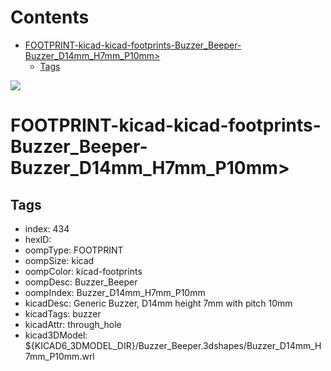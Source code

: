 



Contents
========

* [FOOTPRINT-kicad-kicad-footprints-Buzzer_Beeper-Buzzer_D14mm_H7mm_P10mm>](#footprint-kicad-kicad-footprints-buzzer_beeper-buzzer_d14mm_h7mm_p10mm)
	* [Tags](#tags)
  
![][im]
# FOOTPRINT-kicad-kicad-footprints-Buzzer_Beeper-Buzzer_D14mm_H7mm_P10mm>

## Tags

- index: 434
- hexID: 
- oompType: FOOTPRINT
- oompSize: kicad
- oompColor: kicad-footprints
- oompDesc: Buzzer_Beeper
- oompIndex: Buzzer_D14mm_H7mm_P10mm
- kicadDesc: Generic Buzzer, D14mm height 7mm with pitch 10mm
- kicadTags: buzzer
- kicadAttr: through_hole
- kicad3DModel: ${KICAD6_3DMODEL_DIR}/Buzzer_Beeper.3dshapes/Buzzer_D14mm_H7mm_P10mm.wrl



[im]: image.png
